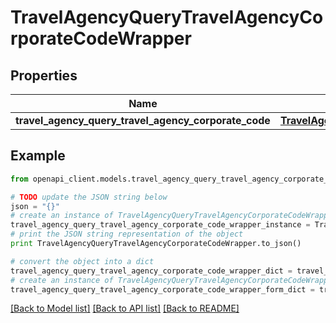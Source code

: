 # TravelAgencyQueryTravelAgencyCorporateCodeWrapper


## Properties
Name | Type | Description | Notes
------------ | ------------- | ------------- | -------------
**travel_agency_query_travel_agency_corporate_code** | [**TravelAgencyQueryTravelAgencyCorporateCode**](TravelAgencyQueryTravelAgencyCorporateCode.md) |  | [optional] 

## Example

```python
from openapi_client.models.travel_agency_query_travel_agency_corporate_code_wrapper import TravelAgencyQueryTravelAgencyCorporateCodeWrapper

# TODO update the JSON string below
json = "{}"
# create an instance of TravelAgencyQueryTravelAgencyCorporateCodeWrapper from a JSON string
travel_agency_query_travel_agency_corporate_code_wrapper_instance = TravelAgencyQueryTravelAgencyCorporateCodeWrapper.from_json(json)
# print the JSON string representation of the object
print TravelAgencyQueryTravelAgencyCorporateCodeWrapper.to_json()

# convert the object into a dict
travel_agency_query_travel_agency_corporate_code_wrapper_dict = travel_agency_query_travel_agency_corporate_code_wrapper_instance.to_dict()
# create an instance of TravelAgencyQueryTravelAgencyCorporateCodeWrapper from a dict
travel_agency_query_travel_agency_corporate_code_wrapper_form_dict = travel_agency_query_travel_agency_corporate_code_wrapper.from_dict(travel_agency_query_travel_agency_corporate_code_wrapper_dict)
```
[[Back to Model list]](../README.md#documentation-for-models) [[Back to API list]](../README.md#documentation-for-api-endpoints) [[Back to README]](../README.md)



